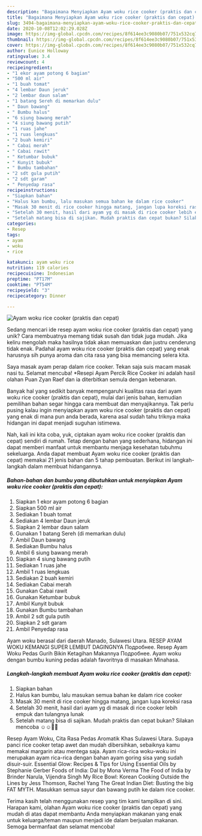 ```yaml
---
description: "Bagaimana Menyiapkan Ayam woku rice cooker (praktis dan cepat) yang Bikin Ngiler"
title: "Bagaimana Menyiapkan Ayam woku rice cooker (praktis dan cepat) yang Bikin Ngiler"
slug: 3494-bagaimana-menyiapkan-ayam-woku-rice-cooker-praktis-dan-cepat-yang-bikin-ngiler
date: 2020-10-08T12:02:29.028Z
image: https://img-global.cpcdn.com/recipes/8f614ee3c9080b07/751x532cq70/ayam-woku-rice-cooker-praktis-dan-cepat-foto-resep-utama.jpg
thumbnail: https://img-global.cpcdn.com/recipes/8f614ee3c9080b07/751x532cq70/ayam-woku-rice-cooker-praktis-dan-cepat-foto-resep-utama.jpg
cover: https://img-global.cpcdn.com/recipes/8f614ee3c9080b07/751x532cq70/ayam-woku-rice-cooker-praktis-dan-cepat-foto-resep-utama.jpg
author: Eunice Holloway
ratingvalue: 3.4
reviewcount: 4
recipeingredient:
- "1 ekor ayam potong 6 bagian"
- "500 ml air"
- "1 buah tomat"
- "4 lembar Daun jeruk"
- "2 lembar daun salam"
- "1 batang Sereh di memarkan dulu"
- " Daun bawang"
- " Bumbu halus"
- "6 siung bawang merah"
- "4 siung bawang putih"
- "1 ruas jahe"
- "1 ruas lengkuas"
- "2 buah kemiri"
- " Cabai merah"
- " Cabai rawit"
- " Ketumbar bubuk"
- " Kunyit bubuk"
- " Bumbu tambahan"
- "2 sdt gula putih"
- "2 sdt garam"
- " Penyedap rasa"
recipeinstructions:
- "Siapkan bahan"
- "Halus kan bumbu, lalu masukan semua bahan ke dalam rice cooker"
- "Masak 30 menit di rice cooker hingga matang, jangan lupa koreksi rasa"
- "Setelah 30 menit, hasil dari ayam yg di masak di rice cooker lebih empuk dan tulangnya lunak"
- "Setelah matang bisa di sajikan. Mudah praktis dan cepat bukan? Silakan mencoba ☺️☺️👍🏻"
categories:
- Resep
tags:
- ayam
- woku
- rice

katakunci: ayam woku rice 
nutrition: 119 calories
recipecuisine: Indonesian
preptime: "PT17M"
cooktime: "PT54M"
recipeyield: "3"
recipecategory: Dinner

---
```



![Ayam woku rice cooker (praktis dan cepat)](https://img-global.cpcdn.com/recipes/8f614ee3c9080b07/751x532cq70/ayam-woku-rice-cooker-praktis-dan-cepat-foto-resep-utama.jpg)

Sedang mencari ide resep ayam woku rice cooker (praktis dan cepat) yang unik? Cara membuatnya memang tidak susah dan tidak juga mudah. Jika keliru mengolah maka hasilnya tidak akan memuaskan dan justru cenderung tidak enak. Padahal ayam woku rice cooker (praktis dan cepat) yang enak harusnya sih punya aroma dan cita rasa yang bisa memancing selera kita.

Saya masak ayam perap dalam rice cooker. Tekan saja suis macam masak nasi tu. Selamat mencuba! *Resepi Ayam Percik Rice Cooker ini adalah hasil olahan Puan Zyan Raef dan ia diterbitkan semula dengan kebenaran.

Banyak hal yang sedikit banyak mempengaruhi kualitas rasa dari ayam woku rice cooker (praktis dan cepat), mulai dari jenis bahan, kemudian pemilihan bahan segar hingga cara membuat dan menyajikannya. Tak perlu pusing kalau ingin menyiapkan ayam woku rice cooker (praktis dan cepat) yang enak di mana pun anda berada, karena asal sudah tahu triknya maka hidangan ini dapat menjadi suguhan istimewa.


Nah, kali ini kita coba, yuk, ciptakan ayam woku rice cooker (praktis dan cepat) sendiri di rumah. Tetap dengan bahan yang sederhana, hidangan ini dapat memberi manfaat untuk membantu menjaga kesehatan tubuhmu sekeluarga. Anda dapat membuat Ayam woku rice cooker (praktis dan cepat) memakai 21 jenis bahan dan 5 tahap pembuatan. Berikut ini langkah-langkah dalam membuat hidangannya.

<!--inarticleads1-->

##### Bahan-bahan dan bumbu yang dibutuhkan untuk menyiapkan Ayam woku rice cooker (praktis dan cepat):

1. Siapkan 1 ekor ayam potong 6 bagian
1. Siapkan 500 ml air
1. Sediakan 1 buah tomat
1. Sediakan 4 lembar Daun jeruk
1. Siapkan 2 lembar daun salam
1. Gunakan 1 batang Sereh (di memarkan dulu)
1. Ambil  Daun bawang
1. Sediakan  Bumbu halus
1. Ambil 6 siung bawang merah
1. Siapkan 4 siung bawang putih
1. Sediakan 1 ruas jahe
1. Ambil 1 ruas lengkuas
1. Sediakan 2 buah kemiri
1. Sediakan  Cabai merah
1. Gunakan  Cabai rawit
1. Gunakan  Ketumbar bubuk
1. Ambil  Kunyit bubuk
1. Gunakan  Bumbu tambahan
1. Ambil 2 sdt gula putih
1. Siapkan 2 sdt garam
1. Ambil  Penyedap rasa


Ayam woku berasal dari daerah Manado, Sulawesi Utara. RESEP AYAM WOKU KEMANGI SUPER LEMBUT DAGINGNYA Подробнее. Resep Ayam Woku Pedas Gurih Bikin Ketagihan Makannya Подробнее. Ayam woku dengan bumbu kuning pedas adalah favoritnya di masakan Minahasa. 

<!--inarticleads2-->

##### Langkah-langkah membuat Ayam woku rice cooker (praktis dan cepat):

1. Siapkan bahan
1. Halus kan bumbu, lalu masukan semua bahan ke dalam rice cooker
1. Masak 30 menit di rice cooker hingga matang, jangan lupa koreksi rasa
1. Setelah 30 menit, hasil dari ayam yg di masak di rice cooker lebih empuk dan tulangnya lunak
1. Setelah matang bisa di sajikan. Mudah praktis dan cepat bukan? Silakan mencoba ☺️☺️👍🏻


Resep Ayam Woku, Cita Rasa Pedas Aromatik Khas Sulawesi Utara. Supaya panci rice cooker tetap awet dan mudah dibersihkan, sebaiknya kamu memakai margarin atau mentega saja. Ayam rica-rica woku-woku ini merupakan ayam rica-rica dengan bahan ayam goring sisa yang sudah disuir-suir. Essential Glow: Recipes &amp; Tips for Using Essential Oils by Stephanie Gerber Foods of India: Dal by Mona Verma The Food of India by Brinder Narula, Vijendra Singh My Rice Bowl: Korean Cooking Outside the Lines by Jess Thomson, Rachel Yang The Great Indian Diet: Busting the big FAT MYTH. Masukkan semua sayur dan bawang putih ke dalam rice cooker. 

Terima kasih telah menggunakan resep yang tim kami tampilkan di sini. Harapan kami, olahan Ayam woku rice cooker (praktis dan cepat) yang mudah di atas dapat membantu Anda menyiapkan makanan yang enak untuk keluarga/teman maupun menjadi ide dalam berjualan makanan. Semoga bermanfaat dan selamat mencoba!
